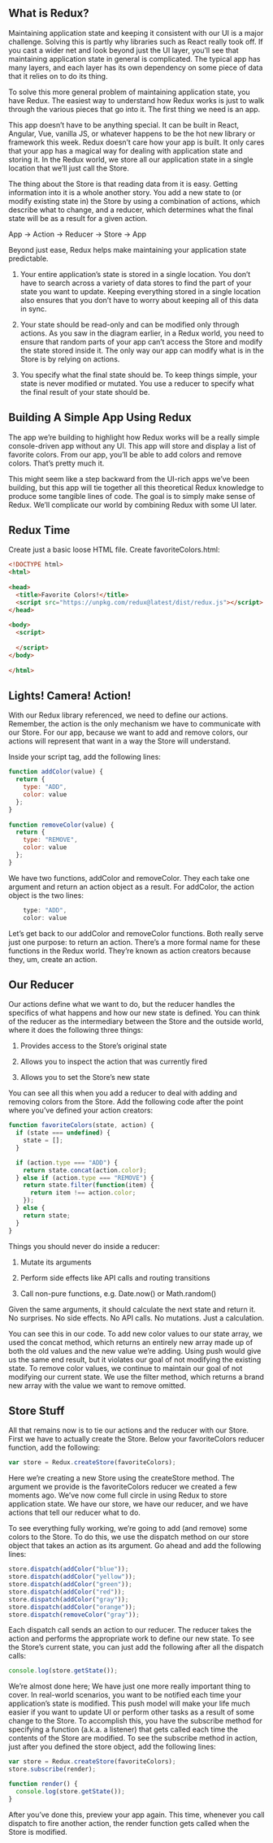 ## What is Redux?
Maintaining application state and keeping it consistent with our UI is a major challenge. Solving this is partly why libraries such as React really took off. If you cast a wider net and look beyond just the UI layer, you’ll see that maintaining application state in general is complicated. The typical app has many layers, and each layer has its own dependency on some piece of data that it relies on to do its thing.

To solve this more general problem of maintaining application state, you have Redux. The easiest way to understand how Redux works is just to walk through the various pieces that go into it. The first thing we need is an app.

This app doesn’t have to be anything special. It can be built in React, Angular, Vue, vanilla JS, or whatever happens to be the hot new library or framework this week. Redux doesn’t care how your app is built. It only cares that your app has a magical way for dealing with application state and storing it. In the Redux world, we store all our application state in a single location that we’ll just call the Store.

The thing about the Store is that reading data from it is easy. Getting information into it is a whole another story. You add a new state to (or modify existing state in) the Store by using a combination of actions, which describe what to change, and a reducer, which determines what the final state will be as a result for a given action. 

App -> Action -> Reducer -> Store -> App

Beyond just ease, Redux helps make maintaining your application state predictable.

1. Your entire application’s state is stored in a single location. You don’t have to search across a variety of data stores to find the part of your state you want to update. Keeping everything stored in a single location also ensures that you don’t have to worry about keeping all of this data in sync.

2. Your state should be read-only and can be modified only through actions. As you saw in the diagram earlier, in a Redux world, you need to ensure that random parts of your app can’t access the Store and modify the state stored inside it. The only way our app can modify what is in the Store is by relying on actions.

3. You specify what the final state should be. To keep things simple, your state is never modified or mutated. You use a reducer to specify what the final result of your state should be.

## Building A Simple App Using Redux
The app we’re building to highlight how Redux works will be a really simple console-driven app without any UI. This app will store and display a list of favorite colors. From our app, you’ll be able to add colors and remove colors. That’s pretty much it.

This might seem like a step backward from the UI-rich apps we’ve been building, but this app will tie together all this theoretical Redux knowledge to produce some tangible lines of code. The goal is to simply make sense of Redux. We’ll complicate our world by combining Redux with some UI later.

## Redux Time
Create just a basic loose HTML file. Create favoriteColors.html:

```html
<!DOCTYPE html>
<html>
 
<head>
  <title>Favorite Colors!</title>
  <script src="https://unpkg.com/redux@latest/dist/redux.js"></script>
</head>
 
<body>
  <script>
 
  </script>
</body>
 
</html>
```

## Lights! Camera! Action!
With our Redux library referenced, we need to define our actions. Remember, the action is the only mechanism we have to communicate with our Store. For our app, because we want to add and remove colors, our actions will represent that want in a way the Store will understand.

Inside your script tag, add the following lines:

```javascript
function addColor(value) {
  return {
    type: "ADD",
    color: value
  };
}
 
function removeColor(value) {
  return {
    type: "REMOVE",
    color: value
  };
}
```

We have two functions, addColor and removeColor. They each take one argument and return an action object as a result. For addColor, the action object is the two lines:

```javascript
    type: "ADD",
    color: value
```
Let’s get back to our addColor and removeColor functions. Both really serve just one purpose: to return an action. There’s a more formal name for these functions in the Redux world. They’re known as action creators because they, um, create an action.

## Our Reducer
Our actions define what we want to do, but the reducer handles the specifics of what happens and how our new state is defined. You can think of the reducer as the intermediary between the Store and the outside world, where it does the following three things:

1. Provides access to the Store’s original state

2. Allows you to inspect the action that was currently fired

3. Allows you to set the Store’s new state

You can see all this when you add a reducer to deal with adding and removing colors from the Store. Add the following code after the point where you’ve defined your action creators:

```javascript
function favoriteColors(state, action) {
  if (state === undefined) {
    state = [];
  }

  if (action.type === "ADD") {
    return state.concat(action.color);
  } else if (action.type === "REMOVE") {
    return state.filter(function(item) {
      return item !== action.color;
    });
  } else {
    return state;
  }
}
```

Things you should never do inside a reducer:

1. Mutate its arguments

2. Perform side effects like API calls and routing transitions

3. Call non-pure functions, e.g. Date.now() or Math.random()

Given the same arguments, it should calculate the next state and return it. No surprises. No side effects. No API calls. No mutations. Just a calculation.

You can see this in our code. To add new color values to our state array, we used the concat method, which returns an entirely new array made up of both the old values and the new value we’re adding. Using push would give us the same end result, but it violates our goal of not modifying the existing state. To remove color values, we continue to maintain our goal of not modifying our current state. We use the filter method, which returns a brand new array with the value we want to remove omitted.

## Store Stuff
All that remains now is to tie our actions and the reducer with our Store. First we have to actually create the Store. Below your favoriteColors reducer function, add the following:

```javascript
var store = Redux.createStore(favoriteColors);
```

Here we’re creating a new Store using the createStore method. The argument we provide is the favoriteColors reducer we created a few moments ago. We’ve now come full circle in using Redux to store application state. We have our store, we have our reducer, and we have actions that tell our reducer what to do.

To see everything fully working, we’re going to add (and remove) some colors to the Store. To do this, we use the dispatch method on our store object that takes an action as its argument. Go ahead and add the following lines:

```javascript
store.dispatch(addColor("blue"));
store.dispatch(addColor("yellow"));
store.dispatch(addColor("green"));
store.dispatch(addColor("red"));
store.dispatch(addColor("gray"));
store.dispatch(addColor("orange"));
store.dispatch(removeColor("gray"));
```

Each dispatch call sends an action to our reducer. The reducer takes the action and performs the appropriate work to define our new state. To see the Store’s current state, you can just add the following after all the dispatch calls:


```javascript
console.log(store.getState());
```

We’re almost done here; We have just one more really important thing to cover. In real-world scenarios, you want to be notified each time your application’s state is modified. This push model will make your life much easier if you want to update UI or perform other tasks as a result of some change to the Store. To accomplish this, you have the subscribe method for specifying a function (a.k.a. a listener) that gets called each time the contents of the Store are modified. To see the subscribe method in action, just after you defined the store object, add the following lines:

```javascript
var store = Redux.createStore(favoriteColors);
store.subscribe(render);

function render() {
  console.log(store.getState());
}
```

After you’ve done this, preview your app again. This time, whenever you call dispatch to fire another action, the render function gets called when the Store is modified.